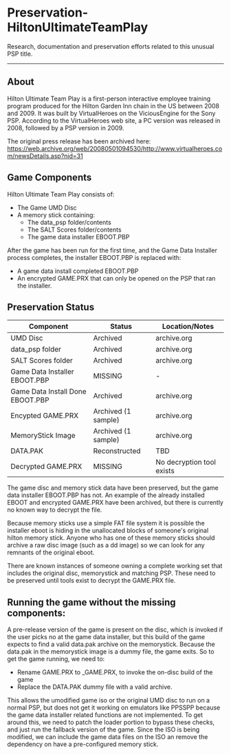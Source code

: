 # Preservation-HiltonUltimateTeamPlay
Research, documentation and preservation efforts related to this unusual PSP title.

------
## About
Hilton Ultimate Team Play is a first-person interactive employee training program produced for the Hilton Garden Inn chain in the US between 2008 and 2009.  It was built by VirtualHeroes on the ViciousEngine for the Sony PSP.  According to the VirtualHeroes web site, a PC version was released in 2008, followed by a PSP version in 2009.

The original press release has been archived here:
https://web.archive.org/web/20080501094530/http://www.virtualheroes.com/newsDetails.asp?nid=31

## Game Components
Hilton Ultimate Team Play consists of:
  - The Game UMD Disc
  - A memory stick containing:
    - The data_psp folder/contents
    - The SALT Scores folder/contents
    - The game data installer EBOOT.PBP

After the game has been run for the first time, and the Game Data Installer process completes, the installer EBOOT.PBP is replaced with:
  - A game data install completed EBOOT.PBP
  - An encrypted GAME.PRX that can only be opened on the PSP that ran the installer.

## Preservation Status
|Component|Status|Location/Notes|
|---------|------|--------|
|UMD Disc       |Archived|archive.org|
|data_psp folder|Archived|archive.org|
|SALT Scores folder|Archived|archive.org|
|Game Data Installer EBOOT.PBP|MISSING|-|
|Game Data Install Done EBOOT.PBP|Archived|archive.org|
|Encypted GAME.PRX|Archived (1 sample)|archive.org|
|MemoryStick Image|Archived (1 sample)|archive.org|
|DATA.PAK|Reconstructed| TBD |
|Decrypted GAME.PRX|MISSING|No decryption tool exists|


The game disc and memory stick data have been preserved, but the game data installer EBOOT.PBP has not.  An example of the already installed EBOOT and encrypted GAME.PRX have been archived, but there is currently no known way to decrypt the file.

Because memory sticks use a simple FAT file system it is possible the installer eboot is hiding in the unallocated blocks of someone's original hilton memory stick.  Anyone who has one of these memory sticks should archive a raw disc image (such as a dd image) so we can look for any remnants of the original eboot.

There are known instances of someone owning a complete working set that includes the original disc, memorystick and matching PSP.  These need to be preserved until tools exist to decrypt the GAME.PRX file.

## Running the game without the missing components:
A pre-release version of the game is present on the disc, which is invoked if the user picks no at the game data installer, but this build of the game expects to find a valid data.pak archive on the memorystick.  Because the data.pak in the memorystick image is a dummy file, the game exits.  So to get the game running, we need to:
  - Rename GAME.PRX to _GAME.PRX, to invoke the on-disc build of the game
  - Replace the DATA.PAK dummy file with a valid archive.

This allows the umodified game iso or the original UMD disc to run on a normal PSP, but does not get it working on emulators like PPSSPP because the game data installer related functions are not implemented.  To get around this, we need to patch the loader portion to bypass these checks, and just run the fallback version of the game.  Since the ISO is being modified, we can include the game data files on the ISO an remove the dependency on have a pre-configured memory stick.
